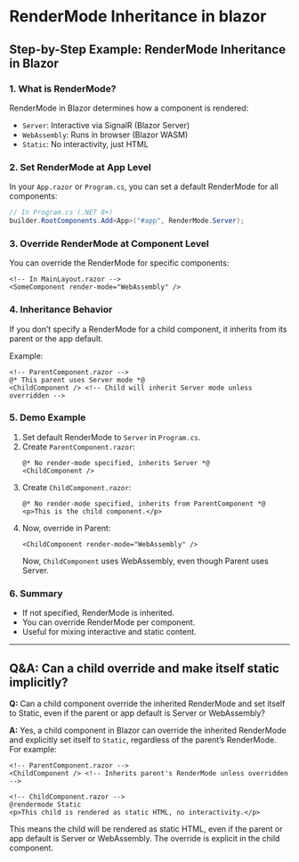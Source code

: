 # RenderMode Inheritance in blazor

## Step-by-Step Example: RenderMode Inheritance in Blazor

### 1. What is RenderMode?
RenderMode in Blazor determines how a component is rendered:
- `Server`: Interactive via SignalR (Blazor Server)
- `WebAssembly`: Runs in browser (Blazor WASM)
- `Static`: No interactivity, just HTML

### 2. Set RenderMode at App Level
In your `App.razor` or `Program.cs`, you can set a default RenderMode for all components:

```csharp
// In Program.cs (.NET 8+)
builder.RootComponents.Add<App>("#app", RenderMode.Server);
```

### 3. Override RenderMode at Component Level
You can override the RenderMode for specific components:

```razor
<!-- In MainLayout.razor -->
<SomeComponent render-mode="WebAssembly" />
```

### 4. Inheritance Behavior
If you don’t specify a RenderMode for a child component, it inherits from its parent or the app default.

Example:
```razor
<!-- ParentComponent.razor -->
@* This parent uses Server mode *@
<ChildComponent /> <!-- Child will inherit Server mode unless overridden -->
```

### 5. Demo Example
1. Set default RenderMode to `Server` in `Program.cs`.
2. Create `ParentComponent.razor`:
	```razor
	@* No render-mode specified, inherits Server *@
	<ChildComponent />
	```
3. Create `ChildComponent.razor`:
	```razor
	@* No render-mode specified, inherits from ParentComponent *@
	<p>This is the child component.</p>
	```
4. Now, override in Parent:
	```razor
	<ChildComponent render-mode="WebAssembly" />
	```
	Now, `ChildComponent` uses WebAssembly, even though Parent uses Server.

### 6. Summary
- If not specified, RenderMode is inherited.
- You can override RenderMode per component.
- Useful for mixing interactive and static content.

---

## Q&A: Can a child override and make itself static implicitly?

**Q:** Can a child component override the inherited RenderMode and set itself to Static, even if the parent or app default is Server or WebAssembly?

**A:** Yes, a child component in Blazor can override the inherited RenderMode and explicitly set itself to `Static`, regardless of the parent’s RenderMode. For example:

```razor
<!-- ParentComponent.razor -->
<ChildComponent /> <!-- Inherits parent's RenderMode unless overridden -->

<!-- ChildComponent.razor -->
@rendermode Static
<p>This child is rendered as static HTML, no interactivity.</p>
```

This means the child will be rendered as static HTML, even if the parent or app default is Server or WebAssembly. The override is explicit in the child component.


